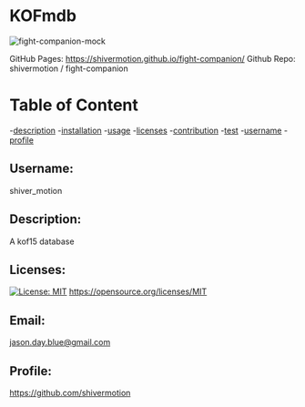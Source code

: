 # KOFmdb


![fight-companion-mock](https://user-images.githubusercontent.com/75548830/158318523-98cb45a5-5d07-4ae2-ba34-76c4a92a247e.png)

GitHub Pages: https://shivermotion.github.io/fight-companion/ Github Repo: shivermotion
/
fight-companion

# Table of Content

-[description](#description) -[installation](#installation) -[usage](#usage) -[licenses](#licenses) -[contribution](#contribution) -[test](#test) -[username](#username) -[profile](#profile)

## Username:

shiver_motion

## Description:

A kof15 database


## Licenses:

[![License: MIT](https://img.shields.io/badge/License-MIT-yellow.svg)](https://opensource.org/licenses/MIT)
https://opensource.org/licenses/MIT


## Email:

jason.day.blue@gmail.com

## Profile:

https://github.com/shivermotion

